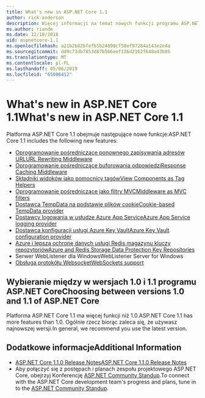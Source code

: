 ```yaml
---
title: What's new in ASP.NET Core 1.1
author: rick-anderson
description: Więcej informacji na temat nowych funkcji programu ASP.NET Core 1.1.
ms.author: riande
ms.date: 12/18/2018
uid: aspnetcore-1.1
ms.openlocfilehash: a21b2b82bfefb5b24898cf58ef97284a143e2e4a
ms.sourcegitcommit: dd9c73db7853d87b566eef136d2162f648a43b85
ms.translationtype: MT
ms.contentlocale: pl-PL
ms.lasthandoff: 05/06/2019
ms.locfileid: "65086412"
---
```

# <a name="whats-new-in-aspnet-core-11"></a><span data-ttu-id="21581-103">What's new in ASP.NET Core 1.1</span><span class="sxs-lookup"><span data-stu-id="21581-103">What's new in ASP.NET Core 1.1</span></span>

<span data-ttu-id="21581-104">Platforma ASP.NET Core 1.1 obejmuje następujące nowe funkcje:</span><span class="sxs-lookup"><span data-stu-id="21581-104">ASP.NET Core 1.1 includes the following new features:</span></span>

- [<span data-ttu-id="21581-105">Oprogramowanie pośredniczące ponownego zapisywania adresów URL</span><span class="sxs-lookup"><span data-stu-id="21581-105">URL Rewriting Middleware</span></span>](xref:fundamentals/url-rewriting)
- [<span data-ttu-id="21581-106">Oprogramowanie pośredniczące buforowania odpowiedzi</span><span class="sxs-lookup"><span data-stu-id="21581-106">Response Caching Middleware</span></span>](xref:performance/caching/middleware)
- [<span data-ttu-id="21581-107">Składniki widoków jako pomocnicy tagów</span><span class="sxs-lookup"><span data-stu-id="21581-107">View Components as Tag Helpers</span></span>](xref:mvc/views/view-components#invoking-a-view-component-as-a-tag-helper)
- [<span data-ttu-id="21581-108">Oprogramowanie pośredniczące jako filtry MVC</span><span class="sxs-lookup"><span data-stu-id="21581-108">Middleware as MVC filters</span></span>](xref:mvc/controllers/filters#using-middleware-in-the-filter-pipeline)
- [<span data-ttu-id="21581-109">Dostawca TempData na podstawie plików cookie</span><span class="sxs-lookup"><span data-stu-id="21581-109">Cookie-based TempData provider</span></span>](xref:fundamentals/app-state#tempdata)
- [<span data-ttu-id="21581-110">Dostawcy logowania w usłudze Azure App Service</span><span class="sxs-lookup"><span data-stu-id="21581-110">Azure App Service logging provider</span></span>](xref:fundamentals/logging/index#azure-app-service-provider)
- [<span data-ttu-id="21581-111">Dostawca konfiguracji usługi Azure Key Vault</span><span class="sxs-lookup"><span data-stu-id="21581-111">Azure Key Vault configuration provider</span></span>](xref:security/key-vault-configuration)
- [<span data-ttu-id="21581-112">Azure i lepszą ochronę danych usługi Redis magazynu kluczy repozytoriów</span><span class="sxs-lookup"><span data-stu-id="21581-112">Azure and Redis Storage Data Protection Key Repositories</span></span>](xref:security/data-protection/implementation/key-storage-providers#azure-and-redis)
- <span data-ttu-id="21581-113">Serwer WebListener dla Windows</span><span class="sxs-lookup"><span data-stu-id="21581-113">WebListener Server for Windows</span></span>
- [<span data-ttu-id="21581-114">Obsługa protokółu Websocket</span><span class="sxs-lookup"><span data-stu-id="21581-114">WebSockets support</span></span>](xref:fundamentals/websockets)

## <a name="choosing-between-versions-10-and-11-of-aspnet-core"></a><span data-ttu-id="21581-115">Wybieranie między w wersjach 1.0 i 1.1 programu ASP.NET Core</span><span class="sxs-lookup"><span data-stu-id="21581-115">Choosing between versions 1.0 and 1.1 of ASP.NET Core</span></span>

<span data-ttu-id="21581-116">Platforma ASP.NET Core 1.1 ma więcej funkcji niż 1.0.</span><span class="sxs-lookup"><span data-stu-id="21581-116">ASP.NET Core 1.1 has more features than 1.0.</span></span> <span data-ttu-id="21581-117">Ogólnie rzecz biorąc zaleca się, że używasz najnowszej wersji.</span><span class="sxs-lookup"><span data-stu-id="21581-117">In general, we recommend you use the latest version.</span></span>

## <a name="additional-information"></a><span data-ttu-id="21581-118">Dodatkowe informacje</span><span class="sxs-lookup"><span data-stu-id="21581-118">Additional Information</span></span>

- [<span data-ttu-id="21581-119">ASP.NET Core 1.1.0 Release Notes</span><span class="sxs-lookup"><span data-stu-id="21581-119">ASP.NET Core 1.1.0 Release Notes</span></span>](https://github.com/aspnet/Home/releases/tag/1.1.0)
- <span data-ttu-id="21581-120">Aby połączyć się z postępach i planach zespołu projektowego ASP.NET Core, obejrzyj Konferencję [ASP.NET Community Standup](https://live.asp.net/).</span><span class="sxs-lookup"><span data-stu-id="21581-120">To connect with the ASP.NET Core development team's progress and plans, tune in to the [ASP.NET Community Standup](https://live.asp.net/).</span></span>
